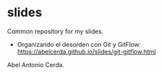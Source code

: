 # slides
Common repository for my slides.

* Organizando el desorden con Git y GitFlow: https://abelcerda.github.io/slides/git-gitflow.html

Abel Antonio Cerda.
